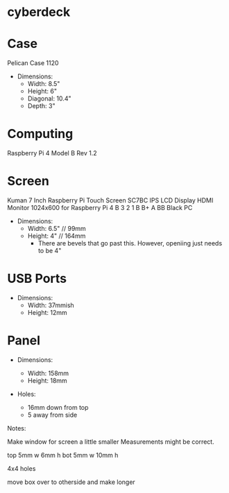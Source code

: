 # cyberdeck


# Case

Pelican Case 1120

- Dimensions:
    - Width: 8.5"
    - Height: 6"
    - Diagonal: 10.4"
    - Depth: 3"

# Computing

Raspberry Pi 4 Model B Rev 1.2

# Screen

Kuman 7 Inch Raspberry Pi Touch Screen SC7BC IPS LCD Display HDMI Monitor 1024x600 for Raspberry Pi 4 B 3 2 1 B B+ A BB Black PC

- Dimensions:
    - Width: 6.5" // 99mm
    - Height: 4" // 164mm
        - There are bevels that go past this. However, openiing just needs to be 4"

# USB Ports

- Dimensions:
    - Width: 37mmish
    - Height: 12mm

# Panel
- Dimensions:
    - Width: 158mm
    - Height: 18mm

- Holes:
    - 16mm down from top
    - 5 away from side

Notes:

Make window for screen a little smaller
Measurements might be correct.

top 5mm w 6mm h
bot 5mm w 10mm h

4x4 holes

move box over to otherside and make longer


